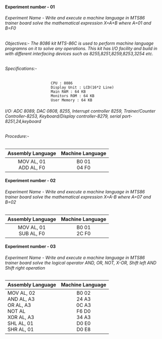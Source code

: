 #### Experiment number - 01
###### Experiment Name - Write and execute a machine language in MTS86 trainer board solve the mathematical expression X=A+B where A=01 and B=F0

###### Objectives:- The 8086 kit MTS-86C is used to perform machine language programns on it to solve any operations. This kit has I/O facility and build in with different interfacing devices such as 8255,8251,8259,8253,3254 etc.

###### Specifications:- 
                         CPU : 8086
                         Display Unit : LCD(16*2 Line)
                         Main RAM : 64 KB
                         Monitors ROM : 64 KB
                         User Memory : 64 KB

###### I/O: ADC 8089, DAC 0808, 8255, Interrupt controller 8259, Trainer/Counter Controller-8253, Keyboard/Display controller-8279, serial port-8251,24,keyboard

###### Procedure:-
| Assembly Language | Machine Language |
| :-:        |     :-:      |
|MOV AL,  01 <br> ADD AL,  F0|B0  01 <br> 04 F0|



#### Experiment number - 02
###### Experiment Name - Write and execute a machine language in MTS86 trainer board solve the mathematical expression X=A-B where A=07 and B=02
| Assembly Language | Machine Language |
| :-:        |     :-:      |
|MOV AL,  01 <br> SUB AL,  F0|B0  01 <br> 2C F0|


#### Experiment number - 03
###### Experiment Name - Write and execute a machine language in MTS86 trainer board solve the logical operator AND,  OR, NOT, X-OR,  Shift left AND Shift right operation
| Assembly Language | Machine Language |
| :-        |     :-:      |
|MOV AL,  02 <br> AND AL,  A3 <bR> OR AL, A3 <BR> NOT AL <BR> XOR AL, A3  <BR> SHL AL, 01 <BR> SHR AL, 01|B0  02 <br> 24 A3 <BR> 0C A3 <BR> F6 D0 <BR> 34 A3 <BR> D0 E0 <BR> D0 E8|
